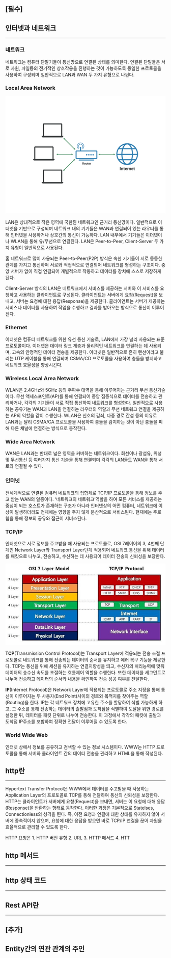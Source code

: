 

## [필수]

## 인터넷과 네트워크

---

### 네트워크

 네트워크는 컴퓨터 단말기들이 통신망으로 연결된 상태를 의미한다. 연결된 단말들은 서로 자원, 파일등의 전기적인 상호작용을 진행하는 것이 가능하도록 동일한 프로토콜을 사용하여 구성되며 일반적으로  LAN과 WAN 두 가지 유형으로 나뉜다.

### **Local Area Network**

![Untitled](img/Untitled.png)

LAN은 상대적으로 작은 영역에 국한된 네트워크인 근거리 통신망이다. 일반적으로 이더넷을 기반으로 구성되며 네트워크 내의 기기들은 WAN과 연결되어 있는 라우터를 통해 인터넷을 사용하거나 상호간의 통신이 가능하다. LAN 내부에서 기기들은 이더넷이나 WLAN을 통해 유/무선으로 연결된다. LAN은 Peer-to-Peer, Client-Server 두 가지 유형이 일반적으로 사용된다. 

홈 네트워크로 많이 사용되는 Peer-to-Peer(P2P) 방식은 속한 기기들이 서로 동등한 관계를 가지고 통신하며 서로와 적접적으로 연결되어 네트워크를 형성하는 구조이다. 중앙 서버가 없이 직접 연결되어 개별적으로 작동하고 데이터를 장치에 스스로 저장하게 된다. 

Client-Server 방식의 LAN은 네트워크에서 서비스를 제공하는 서버와 이 서비스를 요청하고 사용하는 클라이언트로 구성된다. 클라이언트는 서버에게 요청(Request)을 보내고, 서버는 요청에 대한 응답(Response)을 제공한다. 클라이언트는 서버가 제공하는 서비스나 데이터를 사용하여 작업을 수행하고 결과를 받아오는 방식으로 통신이 이루어 진다. 

### Ethernet

이더넷은 컴퓨터 네트워크를 위한 유선 통신 기술로, LAN에서 가장 널리 사용되는 표준 프로토콜이다. 이더넷은 데이터 링크 계층과 물리적인 네트워크를 연결하는 데 사용되며, 고속의 안정적인 데이터 전송을 제공한다. 이더넷은 일반적으로 흔히 랜선이라고 불리는 UTP 케이블을 통해 연결되며 CSMA/CD 프로토콜을 사용하여 충돌을 방지하고 네트워크 효율성을 향상시킨다. 

### Wireless Local Area Network

WLAN은 2.4GHz와 5GHz 등의 주파수 대역을 통해 이루어지는 근거리 무선 통신기술이다. 무선 액세스포인트(AP)를 통해 연결되어 중앙 집중식으로 데이터를 전송하고 관리하거나, 각각의 기기들이 서로 직접 통신하여 네트워크를 형성한다. 일반적으로 사용하는 공유기는 WAN과 LAN을 연결하는 라우터의 역할과 무선 네트워크 연결을 제공하는 AP의 역할을 같이 수행한다. WLAN은 신호의 감쇠, 다중 경로 간섭 등의 이유로 LAN과는 달리 CSMA/CA 프로토콜을 사용하여 충돌을 감지하는 것이 아닌 충돌을 피해 다른 채널에 연결하는 방식으로 동작한다. 

### Wide Area Network

WAN은 LAN과는 반대로 넓은 영역을 커버하는 네트워크이다. 회선이나 광섬유, 위성 및 무선통신 등 여러가지 통신 기술을 통해 연결되며 각각의 LAN들도 WAN을 통해 서로와 연결될 수 있다. 

### 인터넷

전세계적으로 연결된 컴퓨터 네트워크의 집합체로 TCP/IP 프로토콜을 통해 정보를 주고 받는 WAN의 일종이다. ‘네트워크의 네트워크’역할을 하여 모든 서비스를 제공하는 중심이 되는 호스트가 존재하는 구조가 아니라 인터넷상의 어떤 컴퓨터, 네트워크에 이상이 발생하더라도 전체에는 영향을 주지 않게 분산적으로 서비스된다. 현재에는 주로 웹을 통해 정보의 공유와 접근이 서비스된다.  

### TCP/IP

인터넷으로 서로 정보를 주고받을 때 사용되는 프로토콜로, OSI 7레이어의 3, 4번째 단계인 Network Layer와 Transport Layer단계 적용되어 네트워크 통신을 위해 데이터를 패킷으로 나누고, 전송하고, 수신하는 데 사용되어 데이터 전송의 신뢰성을 보장한다. 

![Untitled](img/Untitled%201.png)

**TCP**(Transmission Control Protocol)는 Transport Layer에 적용되는 전송 조절 프로토콜로 네트워크를 통해 전송되는 데이터의 순서를 유지하고 에러 복구 기능을 제공한다. TCP는 통신을 위해 세션을 유지하는 연결지향성을 띄고, 수신자의 처리능력에 맞춰 데이터의 송수신 속도를 조절하는 흐름제어 역할을 수행한다. 또한 데이터를 세그먼트로 나누어 전송하고 데이터의 순서와 내용을 확인하여 전송 성공 여부를 전달한다. 

**IP**(Internet Protocol)은 Network Layer에 적용되는 프로토콜로 주소 지정을 통해 통신이 이루어지는 두 사용자(End Point)사이의 경로와 목적지를 찾아주는 역할(Routing)을 한다. IP는 각 네트워크 장치에 고유한 주소를 할당하여 식별 가능하게 하고, 그 주소를 통해 전송하는 데이터의 출발점과 도착점을 식별하여 도달을 위한 경로를 설정한 뒤, 데이터를 패킷 단위로 나누어 전송한다. 이 과정에서 각각의 패킷에 출발과 도착점 IP주소를 포함하여 정확한 전달이 이루어질 수 있도록 한다.

### World Wide Web

인터넷 상에서 정보를 공유하고 검색할 수 있는 정보 시스템이다. WWW는 HTTP 프로토콜을 통해 서버와 클라이언트 간의 데이터 전송을 관리하고 HTML을 통해 작성된다.

## http란

---

Hypertext Transfer Protocol은 WWW에서 데이터를 주고받을 때 사용하는 Application Layer의 프로토콜로 TCP를 통해 전달하여 통신의 신뢰성을 보장한다. HTTP는 클라이언트가 서버에게 요청(Request)을 보내면, 서버는 이 요청에 대해 응답(Response)을 반환하는 형태로 동작한다. 이러한 과정은 기본적으로 Statelses, Connectionless의 성격을 띈다. 즉, 이전 요청과 연결에 대한 상태를 유지하지 않아 서버에 종속적이지 않으며, 요청에 대한 응답을 받으면 바로 TCP/IP 연결을 끊어 자원을 효율적으로 관리할 수 있도록 한다. 

HTTP 요청은 1. HTTP 버전 유형 2. URL 3. HTTP 메서드 4. HTT

## http 메서드

---

## http 상태 코드

---

## Rest API란

---

## [추가]

## Entity간의 연관 관계의 주인
